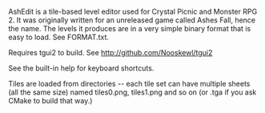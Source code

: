 AshEdit is a tile-based level editor used for Crystal Picnic and Monster RPG 2. It was originally written for an unreleased game called Ashes Fall, hence the name. The levels it produces are in a very simple binary format that is easy to load. See FORMAT.txt.

Requires tgui2 to build. See http://github.com/Nooskewl/tgui2

See the built-in help for keyboard shortcuts.

Tiles are loaded from directories -- each tile set can have multiple sheets (all the same size) named tiles0.png, tiles1.png and so on (or .tga if you ask CMake to build that way.)